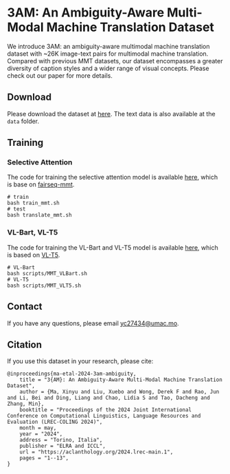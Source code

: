 # 3AM: An Ambiguity-Aware Multi-Modal Machine Translation Dataset

We introduce 3AM: an ambiguity-aware multimodal machine translation dataset with ~26K image-text pairs for multimodal machine translation. Compared with previous MMT datasets, our dataset encompasses a greater diversity of caption styles and a wider range of visual concepts. Please check out our paper for more details.

## Download

Please download the dataset at [here](https://drive.google.com/drive/folders/1q_TS76NUB9WpBVf9eblMFnEytdFAQVRt?usp=drive_link). The text data is also available at the `data` folder.

## Training

### Selective Attention

The code for training the selective attention model is available [here](https://github.com/MaxyLee/fairseq_mmt), which is base on [fairseq-mmt](https://github.com/libeineu/fairseq_mmt).

```
# train
bash train_mmt.sh
# test
bash translate_mmt.sh
```

### VL-Bart, VL-T5

The code for training the VL-Bart and VL-T5 model is available [here](https://github.com/MaxyLee/VL-T5), which is based on [VL-T5](https://github.com/j-min/VL-T5).

```
# VL-Bart
bash scripts/MMT_VLBart.sh
# VL-T5
bash scripts/MMT_VLT5.sh
```

## Contact

If you have any questions, please email yc27434@umac.mo.

## Citation

If you use this dataset in your research, please cite:

```
@inproceedings{ma-etal-2024-3am-ambiguity,
    title = "3{AM}: An Ambiguity-Aware Multi-Modal Machine Translation Dataset",
    author = {Ma, Xinyu and Liu, Xuebo and Wong, Derek F and Rao, Jun and Li, Bei and Ding, Liang and Chao, Lidia S and Tao, Dacheng and Zhang, Min},
    booktitle = "Proceedings of the 2024 Joint International Conference on Computational Linguistics, Language Resources and Evaluation (LREC-COLING 2024)",
    month = may,
    year = "2024",
    address = "Torino, Italia",
    publisher = "ELRA and ICCL",
    url = "https://aclanthology.org/2024.lrec-main.1",
    pages = "1--13",
}
```

